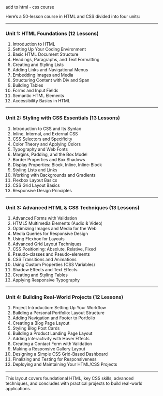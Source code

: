 
add to html - css course

Here’s a 50-lesson course in HTML and CSS divided into four units:

---

### **Unit 1: HTML Foundations** (12 Lessons)
1. Introduction to HTML
2. Setting Up Your Coding Environment
3. Basic HTML Document Structure
4. Headings, Paragraphs, and Text Formatting
5. Creating and Styling Lists
6. Adding Links and Navigational Menus
7. Embedding Images and Media
8. Structuring Content with Div and Span
9. Building Tables
10. Forms and Input Fields
11. Semantic HTML Elements
12. Accessibility Basics in HTML

---

### **Unit 2: Styling with CSS Essentials** (13 Lessons)
1. Introduction to CSS and Its Syntax
2. Inline, Internal, and External CSS
3. CSS Selectors and Specificity
4. Color Theory and Applying Colors
5. Typography and Web Fonts
6. Margins, Padding, and the Box Model
7. Border Properties and Box Shadows
8. Display Properties: Block, Inline, Inline-Block
9. Styling Lists and Links
10. Working with Backgrounds and Gradients
11. Flexbox Layout Basics
12. CSS Grid Layout Basics
13. Responsive Design Principles

---

### **Unit 3: Advanced HTML & CSS Techniques** (13 Lessons)
1. Advanced Forms with Validation
2. HTML5 Multimedia Elements (Audio & Video)
3. Optimizing Images and Media for the Web
4. Media Queries for Responsive Design
5. Using Flexbox for Layouts
6. Advanced Grid Layout Techniques
7. CSS Positioning: Absolute, Relative, Fixed
8. Pseudo-classes and Pseudo-elements
9. CSS Transitions and Animations
10. Using Custom Properties (CSS Variables)
11. Shadow Effects and Text Effects
12. Creating and Styling Tables
13. Applying Responsive Typography

---

### **Unit 4: Building Real-World Projects** (12 Lessons)
1. Project Introduction: Setting Up Your Workflow
2. Building a Personal Portfolio: Layout Structure
3. Adding Navigation and Footer to Portfolio
4. Creating a Blog Page Layout
5. Styling Blog Post Cards
6. Building a Product Landing Page Layout
7. Adding Interactivity with Hover Effects
8. Creating a Contact Form with Validation
9. Making a Responsive Gallery Layout
10. Designing a Simple CSS Grid-Based Dashboard
11. Finalizing and Testing for Responsiveness
12. Deploying and Maintaining Your HTML/CSS Projects

--- 

This layout covers foundational HTML, key CSS skills, advanced techniques, and concludes with practical projects to build real-world applications.